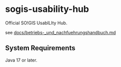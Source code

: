 # sogis-usability-hub
Official SO!GIS UsabILIty Hub.

see [docs/betriebs-_und_nachfuehrungshandbuch.md](docs/betriebs-_und_nachfuehrungshandbuch.md)

## System Requirements
Java 17 or later.
